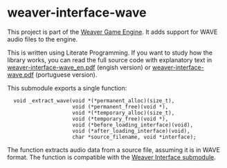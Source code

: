 # weaver-interface-wave

This project is part of the [Weaver Game
Engine](https://github.com/thiagoharry/weaver). It adds support for
WAVE audio files to the engine.

This is written using Literate Programming. If you want to study how the
library works, you can read the full source code with explanatory text
in
[weaver-interface-wave_en.pdf](https://github.com/thiagoharry/weaver-interface-wave/blob/master/weaver-interface-wave_en.pdf)
(engish version) or
[weaver-interface-wave.pdf](https://github.com/thiagoharry/weaver-interface-wave/blob/master/weaver-interface-wave.pdf)
(portuguese version).

This submodule exports a single function:

```
  void _extract_wave(void *(*permanent_alloc)(size_t),
                     void (*permanent_free)(void *),
                     void *(*temporary_alloc)(size_t),
                     void (*temporary_free)(void *),
                     void (*before_loading_interface)(void),
                     void (*after_loading_interface)(void),
                     char *source_filename, void *interface);
```

The function extracts audio data from a source file, assuming it is in
WAVE format. The function is compatible with the [Weaver Interface
submodule](https://github.com/thiagoharry/weaver-interface).
